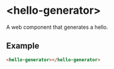 # &lt;hello-generator&gt;

A web component that generates a hello.

## Example

```html
<hello-generator></hello-generator>
```

